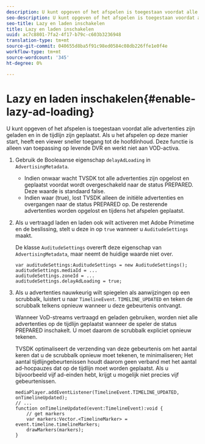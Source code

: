 ```yaml
---
description: U kunt opgeven of het afspelen is toegestaan voordat alle advertenties zijn geladen en in de tijdlijn zijn geplaatst. Als u het afspelen op deze manier start, heeft een viewer sneller toegang tot de hoofdinhoud. Deze functie is alleen van toepassing op levende DVR en werkt niet aan VOD-activa.
seo-description: U kunt opgeven of het afspelen is toegestaan voordat alle advertenties zijn geladen en in de tijdlijn zijn geplaatst. Als u het afspelen op deze manier start, heeft een viewer sneller toegang tot de hoofdinhoud. Deze functie is alleen van toepassing op levende DVR en werkt niet aan VOD-activa.
seo-title: Lazy en laden inschakelen
title: Lazy en laden inschakelen
uuid: ac7c8801-7fa2-4f17-b79c-c603b3236948
translation-type: tm+mt
source-git-commit: 040655d8ba5f91c98ed0584c08db226ffe1e0f4e
workflow-type: tm+mt
source-wordcount: '345'
ht-degree: 0%

---
```



# Lazy en laden inschakelen{#enable-lazy-ad-loading}

U kunt opgeven of het afspelen is toegestaan voordat alle advertenties zijn geladen en in de tijdlijn zijn geplaatst. Als u het afspelen op deze manier start, heeft een viewer sneller toegang tot de hoofdinhoud. Deze functie is alleen van toepassing op levende DVR en werkt niet aan VOD-activa.

1. Gebruik de Booleaanse eigenschap `delayAdLoading` in `AdvertisingMetadata`.

   * Indien onwaar wacht TVSDK tot alle advertenties zijn opgelost en geplaatst voordat wordt overgeschakeld naar de status PREPARED. Deze waarde is standaard false.
   * Indien waar (true), lost TVSDK alleen de initiële advertenties en overgangen naar de status PREPARED op. De resterende advertenties worden opgelost en tijdens het afspelen geplaatst.

1. Als u vertraagd laden en laden ook wilt activeren met Adobe Primetime en de beslissing, stelt u deze in op `true` wanneer u `AuditudeSettings` maakt.

   De klasse `AuditudeSettings` overerft deze eigenschap van `AdvertisingMetadata`, maar neemt de huidige waarde niet over.

   ```
   var auditudeSettings:AuditudeSettings = new AuditudeSettings(); 
   auditudeSettings.mediaId = ... 
   auditudeSettings.zoneId = ... 
   auditudeSettings.delayAdLoading = true;
   ```

1. Als u advertenties nauwkeurig wilt spiegelen als aanwijzingen op een scrubbalk, luistert u naar `TimelineEvent`. `TIMELINE_UPDATED` en teken de scrubbalk telkens opnieuw wanneer u deze gebeurtenis ontvangt.

   Wanneer VoD-streams vertraagd en geladen gebruiken, worden niet alle advertenties op de tijdlijn geplaatst wanneer de speler de status PREPARED inschakelt. U moet daarom de scrubbalk expliciet opnieuw tekenen.

   TVSDK optimaliseert de verzending van deze gebeurtenis om het aantal keren dat u de scrubbalk opnieuw moet tekenen, te minimaliseren; Het aantal tijdlijngebeurtenissen houdt daarom geen verband met het aantal ad-hocpauzes dat op de tijdlijn moet worden geplaatst. Als u bijvoorbeeld vijf ad-einden hebt, krijgt u mogelijk niet precies vijf gebeurtenissen.

   ```
   mediaPlayer.addEventListener(TimelineEvent.TIMELINE_UPDATED, onTimelineUpdated); 
   // ... 
   function onTimelineUpdated(event:TimelineEvent):void { 
       // get markers 
       var markers:Vector.<TimelineMarker> = event.timeline.timelineMarkers; 
       drawMarkers(markers); 
   } 
   ```

